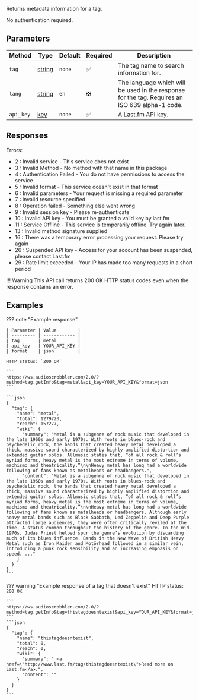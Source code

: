 Returns metadata information for a tag.

No authentication required.

## Parameters
| Method | Type | Default | Required | Description 
| ------ | ---- | ------- | -------- | -----------
| `tag` | [string][string] | `none` | :white_check_mark: | The tag name to search information for.
| `lang` | [string][string] | `en` | :negative_squared_cross_mark: | The language which will be used in the response for the tag. Requires an ISO 639 alpha-1 code.
| `api_key` | [key][key] | `none` | :white_check_mark: | A Last.fm API key.

## Responses
Errors:

- 2 : Invalid service - This service does not exist
- 3 : Invalid Method - No method with that name in this package
- 4 : Authentication Failed - You do not have permissions to access the service
- 5 : Invalid format - This service doesn't exist in that format
- 6 : Invalid parameters - Your request is missing a required parameter
- 7 : Invalid resource specified
- 8 : Operation failed - Something else went wrong
- 9 : Invalid session key - Please re-authenticate
- 10 : Invalid API key - You must be granted a valid key by last.fm
- 11 : Service Offline - This service is temporarily offline. Try again later.
- 13 : Invalid method signature supplied
- 16 : There was a temporary error processing your request. Please try again
- 26 : Suspended API key - Access for your account has been suspended, please contact Last.fm
- 29 : Rate limit exceeded - Your IP has made too many requests in a short period

!!! Warning
    This API call returns 200 OK HTTP status codes even when the response contains an error.

## Examples
??? note "Example response"

    | Parameter | Value        |
    | --------- | ------------ |
    | tag       | metal        |
    | api_key   | YOUR_API_KEY |
    | format    | json         |

    HTTP status: `200 OK`

    ```
    https://ws.audioscrobbler.com/2.0/?method=tag.getInfo&tag=metal&api_key=YOUR_API_KEY&format=json
    ```

    ```json
    {
      "tag": {
        "name": "metal",
        "total": 1279720,
        "reach": 157277,
        "wiki": {
          "summary": "Metal is a subgenre of rock music that developed in the late 1960s and early 1970s. With roots in blues-rock and psychedelic rock, the bands that created heavy metal developed a thick, massive sound characterized by highly amplified distortion and extended guitar solos. Allmusic states that, “of all rock & roll’s myriad forms, heavy metal is the most extreme in terms of volume, machismo and theatricality.”\n\nHeavy metal has long had a worldwide following of fans known as metalheads or headbangers.",
          "content": "Metal is a subgenre of rock music that developed in the late 1960s and early 1970s. With roots in blues-rock and psychedelic rock, the bands that created heavy metal developed a thick, massive sound characterized by highly amplified distortion and extended guitar solos. Allmusic states that, “of all rock & roll’s myriad forms, heavy metal is the most extreme in terms of volume, machismo and theatricality.”\n\nHeavy metal has long had a worldwide following of fans known as metalheads or headbangers. Although early heavy metal bands such as Black Sabbath, Led Zeppelin and Deep Purple attracted large audiences, they were often critically reviled at the time. A status common throughout the history of the genre. In the mid-1970s, Judas Priest helped spur the genre’s evolution by discarding much of its blues influence. Bands in the New Wave of British Heavy Metal such as Iron Maiden and Motörhead followed in a similar vein, introducing a punk rock sensibility and an increasing emphasis on speed. ..."
        }
      }
    }
    ```

??? warning "Example response of a tag that doesn't exist"
    HTTP status: `200 OK`

    ```
    https://ws.audioscrobbler.com/2.0/?method=tag.getInfo&tag=thistagdoesntexist&api_key=YOUR_API_KEY&format=json
    ```
    ```json
    {
      "tag": {
        "name": "thistagdoesntexist",
        "total": 0,
        "reach": 0,
        "wiki": {
          "summary": " <a href=\"http://www.last.fm/tag/thistagdoesntexist\">Read more on Last.fm</a>.",
          "content": ""
        }
      }
    }
    ```

[string]: https://developer.mozilla.org/en-US/docs/Web/JavaScript/Reference/Global_Objects/String
[key]: https://www.last.fm/api/account/create